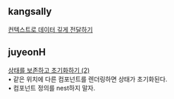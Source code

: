 <h2>kangsally</h2><a href="https://www.notion.so/study66/Passing-Data-Deeply-with-Context-f607b976a6e34c22b11a63db86cfc0c0">컨텍스트로 데이터 깊게 전달하기</a><h2>juyeonH</h2><a href="https://www.notion.so/study66/Preserving-and-Resetting-State-e976f40b1361488093d10d2d42f3589c?pvs=4#f32aec2fcb8a40cbbda3874dbbdfb7d4">상태를 보존하고 초기화하기 (2)</a><br>• 같은 위치에 다른 컴포넌트를 렌더링하면 상태가 초기화된다.<br>• 컴포넌트 정의를 nest하지 말자.